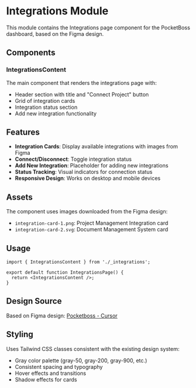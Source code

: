 # Integrations Module

This module contains the Integrations page component for the PocketBoss dashboard, based on the Figma design.

## Components

### IntegrationsContent
The main component that renders the integrations page with:
- Header section with title and "Connect Project" button
- Grid of integration cards
- Integration status section
- Add new integration functionality

## Features

- **Integration Cards**: Display available integrations with images from Figma
- **Connect/Disconnect**: Toggle integration status
- **Add New Integration**: Placeholder for adding new integrations
- **Status Tracking**: Visual indicators for connection status
- **Responsive Design**: Works on desktop and mobile devices

## Assets

The component uses images downloaded from the Figma design:
- `integration-card-1.png`: Project Management Integration card
- `integration-card-2.svg`: Document Management System card

## Usage

```tsx
import { IntegrationsContent } from './_integrations';

export default function IntegrationsPage() {
  return <IntegrationsContent />;
}
```

## Design Source

Based on Figma design: [Pocketboss - Cursor](https://www.figma.com/design/mql7d23sCiDhskx8HaSVlk/Pocketboss---Cursor?node-id=5692-21392&t=4XAlPqRv1nAGamZU-11)

## Styling

Uses Tailwind CSS classes consistent with the existing design system:
- Gray color palette (gray-50, gray-200, gray-900, etc.)
- Consistent spacing and typography
- Hover effects and transitions
- Shadow effects for cards
